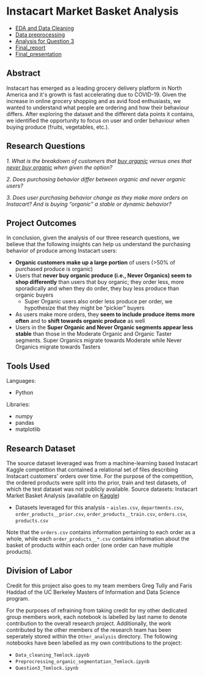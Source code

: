 # Instacart Market Basket Analysis

- [EDA and Data Cleaning](Data_cleaning_Temlock.ipynb)
- [Data preprocessing](Preprocressing_organic_segmentation_Temlock.ipynb)
- [Analysis for Question 3](Question3_Temlock.ipynb)
- [Final_report](Project_2_Final_Report_Haddad_Tully_Temlock.pdf)
- [Final_presentation](Project_2_Presentation_Haddad_Tully_Temlock.pdf)

## Abstract

Instacart has emerged as a leading grocery delivery platform in North America and it's growth is fast accelerating due to COVID-19. Given the increase in online grocery shopping and as avid food enthusiasts, we wanted to understand what people are ordering and how their behaviour differs. After exploring the dataset and the different data points it contains, we identified the opportunity to focus on user and order behaviour when buying produce (fruits, vegetables, etc.).

## Research Questions

*1. What is the breakdown of customers that <ins>buy organic</ins> versus ones that <ins>never buy
organic</ins> when given the option?*

*2. Does purchasing behavior differ between organic and never organic users?*

*3. Does user purchasing behavior change as they make more orders on Instacart? And is
buying “organic” a stable or dynamic behavior?*

## Project Outcomes

In conclusion, given the analysis of our three research questions, we believe that the following
insights can help us understand the purchasing behavior of produce among Instacart users:

- **Organic customers make up a large portion** of users (>50% of purchased produce is
organic)
- Users that **never buy organic produce (i.e., Never Organics) seem to shop
differently** than users that buy organic; they order less, more sporadically and when
they do order, they buy less produce than organic buyers
	 - Super Organic users also order less produce per order, we hypothesize that they
might be “pickier” buyers
- As users make more orders, they **seem to include produce items more often** and to
**shift towards organic produce** as well
- Users in the **Super Organic and Never Organic segments appear less stable** than
those in the Moderate Organic and Organic Taster segments. Super Organics migrate
towards Moderate while Never Organics migrate towards Tasters

## Tools Used

Languages:
- Python

Libraries:
- numpy
- pandas
- matplotlib

## Research Dataset

The source dataset leveraged was from a machine-learning based Instacart Kaggle
competition that contained a relational set of files describing Instacart customers' orders over
time. For the purpose of the competition, the ordered products were split into the prior, train and
test datasets, of which the test dataset was not publicly available.
Source datasets: Instacart Market Basket Analysis (available on [Kaggle](https://www.kaggle.com/c/instacart-market-basket-analysis/data))

- Datasets leveraged for this analysis - `aisles.csv`, `departments.csv`,
`order_products__prior.csv`, `order_products__train.csv`, `orders.csv`, `products.csv`

Note that the `orders.csv` contains information pertaining to each order as a whole, while
each `order_products__*.csv` contains information about the basket of products within each
order (one order can have multiple products).

## Division of Labor

Credit for this project also goes to my team members Greg Tully and Faris Haddad of the UC Berkeley Masters of Information and Data Science program.

For the purposes of refraining from taking credit for my other dedicated group members work, each notebook is labelled by last name to denote contribution to the overall research project. Additionally, the work contributed by the other members of the research team has been seperately stored within the `Other_analysis` directory. The following notebooks have been labelled as my own contributions to the project:

- `Data_cleaning_Temlock.ipynb`
- `Preprocressing_organic_segmentation_Temlock.ipynb`
- `Question3_Temlock.ipynb`

